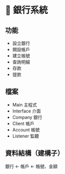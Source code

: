 # :atm: 銀行系統

## 功能

- 設立銀行
- 開設帳戶
- 建立帳號
- 查詢明細
- 存款
- 提款

## 檔案

- Main 主程式
- Interface 介面
- Company 銀行
- Client 帳戶
- Account 帳號
- Listener 監聽


## 資料結構（建構子）

銀行 <- 帳戶 <- 帳號、金額
